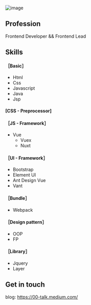 ![image](https://github.com/W-Lynn/W-Lynn/blob/main/arnold-francisca-f77Bh3inUpE-unsplash.jpg)

## Profession
Frontend Developer && Frontend Lead

## Skills
#### ［Basic］
* Html
* Css
* Javascript
* Java
* Jsp
####  [CSS - Preprocessor]
#### ［JS - Framework］
* Vue
  * Vuex
  * Nuxt
#### ［UI - Framework］
* Bootstrap
* Element UI
* Ant Design Vue
* Vant
#### ［Bundle］
* Webpack
#### ［Design pattern］
* OOP
* FP
#### ［Library］
* Jquery
* Layer

## Get in touch
blog: https://00-talk.medium.com/
